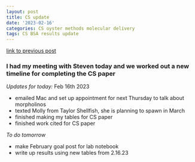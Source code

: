```yaml
---
layout: post
title: CS update
date: '2023-02-16'
categories: CS oyster methods molecular delivery 
tags: CS BSA results update
---
```

[link to previous post](https://ocattau.github.io/notebook-2/2023-01-25-markdownCS/)

### I had my meeting with Steven today and we worked out a new timeline for completing the CS paper

*Updates for today:*
Feb 16th 2023
- emailed Mac and set up appointment for next Thursday to talk about morpholinos
- texted Molly from Taylor Shellfish, she is planning to spawn in March
- finished making my tables for CS paper
- finished work cited for CS paper

*To do tomorrow*
- make February goal post for lab notebook
- write up results using new tables from 2.16.23
